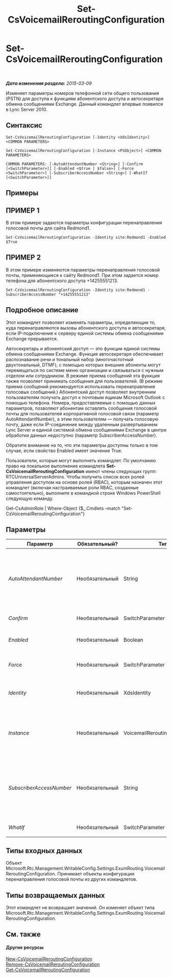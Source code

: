 ﻿---
title: Set-CsVoicemailReroutingConfiguration
TOCTitle: Set-CsVoicemailReroutingConfiguration
ms:assetid: c16a0d47-318b-46e4-991c-e4842403dbe3
ms:mtpsurl: https://technet.microsoft.com/ru-ru/library/Gg412948(v=OCS.15)
ms:contentKeyID: 49311053
ms.date: 05/19/2016
mtps_version: v=OCS.15
ms.translationtype: HT
---

# Set-CsVoicemailReroutingConfiguration

 

_**Дата изменения раздела:** 2015-03-09_

Изменяет параметры номеров телефонной сети общего пользования (PSTN) для доступа к функциям абонентского доступа и автосекретаря обмена сообщениями Exchange. Данный командлет впервые появился в Lync Server 2010.

## Синтаксис

    Set-CsVoicemailReroutingConfiguration [-Identity <XdsIdentity>] <COMMON PARAMETERS>

    Set-CsVoicemailReroutingConfiguration [-Instance <PSObject>] <COMMON PARAMETERS>

    COMMON PARAMETERS: [-AutoAttendantNumber <String>] [-Confirm [<SwitchParameter>]] [-Enabled <$true | $false>] [-Force <SwitchParameter>] [-SubscriberAccessNumber <String>] [-WhatIf [<SwitchParameter>]]

## Примеры

## ПРИМЕР 1

В этом примере задаются параметры конфигурации перенаправления голосовой почты для сайта Redmond1.

    Set-CsVoicemailReroutingConfiguration -Identity site:Redmond1 -Enabled $True

## ПРИМЕР 2

В этом примере изменяются параметры перенаправления голосовой почты, применяющиеся к сайту Redmond1. При этом задается номер телефона для абонентского доступа +14255551213.

    Set-CsVoicemailReroutingConfiguration -Identity site:Redmond1 -SubscriberAccessNumber "+14255551213"

## Подробное описание

Этот командлет позволяет изменять параметры, определяющие то, куда перенаправляются вызовы абонентского доступа и автосекретаря, если IP-подключение к серверу единой системы обмена сообщениями Exchange прерывается.

Автосекретарь и абонентский доступ — это функции единой системы обмена сообщениями Exchange. Функция автосекретаря обеспечивает распознавание речи и тональный набор (многочастотный двухтональный, DTMF), с помощью которых внешние абоненты могут перемещаться по системе меню организации и связываться с нужным отделом или сотрудником. В режиме приема сообщений эта функция также позволяет принимать сообщения для пользователей. (В режиме приема сообщений рекомендуется использовать перенаправление голосовых сообщений.) Абонентский доступ позволяет внутренним пользователям получать доступ к почтовым ящикам Microsoft Outlook с помощью телефона. Номера, предоставляемые с помощью данных параметров, позволяют абонентам оставлять сообщения голосовой почты для пользователей корпоративной голосовой связи (параметр AutoAttendantNumber), а этим пользователям — получать голосовую почту, даже если IP-соединение между удаленным развертыванием Lync Server и единой системой обмена сообщениями Exchange в центре обработки данных недоступно (параметр SubscriberAccessNumber).

Обратите внимание на то, что эти параметры доступны только в том случае, если свойство Enabled имеет значение True.

Пользователи, которые могут выполнять командлет. По умолчанию право на локальное выполнение командлета **Set-CsVoicemailReroutingConfiguration** имеют члены следующих групп: RTCUniversalServerAdmins. Чтобы получить список всех ролей управления доступом на основе ролей (RBAC), которым назначен этот командлет (включая настраиваемые роли RBAC, созданные самостоятельно), выполните в командной строке Windows PowerShell следующую команду.

Get-CsAdminRole | Where-Object {$\_.Cmdlets –match "Set-CsVoicemailReroutingConfiguration"}

## Параметры


<table>
<colgroup>
<col style="width: 25%" />
<col style="width: 25%" />
<col style="width: 25%" />
<col style="width: 25%" />
</colgroup>
<thead>
<tr class="header">
<th>Параметр</th>
<th>Обязательный?</th>
<th>Тип</th>
<th>Описание</th>
</tr>
</thead>
<tbody>
<tr class="odd">
<td><p><em>AutoAttendantNumber</em></p></td>
<td><p>Необязательный</p></td>
<td><p>String</p></td>
<td><p>Номер телефона автосекретаря, на который должны перенаправляться сообщения голосовой почты.</p>
<p>Номер, указываемый в этом параметре, должен представлять собой код LineUri существующего контактного объекта.</p>
<p>Значение должно представлять собой номер, начинающийся с цифры от 1 до 9, перед которой может стоять знак плюса (+), а после которой — любое количество цифр.</p></td>
</tr>
<tr class="even">
<td><p><em>Confirm</em></p></td>
<td><p>Необязательный</p></td>
<td><p>SwitchParameter</p></td>
<td><p>Запрашивает подтверждение перед выполнением команды.</p></td>
</tr>
<tr class="odd">
<td><p><em>Enabled</em></p></td>
<td><p>Необязательный</p></td>
<td><p>Boolean</p></td>
<td><p>Указывает, должны ли попытки доступа к голосовой почте перенаправляться через PSTN, если IP-подключение отсутствует.</p></td>
</tr>
<tr class="even">
<td><p><em>Force</em></p></td>
<td><p>Необязательный</p></td>
<td><p>SwitchParameter</p></td>
<td><p>Подавляет запросы на подтверждение, которые в противном случае будут выводиться перед внесением изменений.</p></td>
</tr>
<tr class="odd">
<td><p><em>Identity</em></p></td>
<td><p>Необязательный</p></td>
<td><p>XdsIdentity</p></td>
<td><p>Уникальный идентификатор конфигурации, которую необходимо изменить. Для данного командлета значением параметра Identity может быть либо Global, либо Site:&lt;имя_сайта&gt;, где &lt;имя_сайта&gt; — это имя сайта, к которому применяются параметры.</p></td>
</tr>
<tr class="even">
<td><p><em>Instance</em></p></td>
<td><p>Необязательный</p></td>
<td><p>VoicemailReroutingConfiguration</p></td>
<td><p>Позволяет передать в командлет ссылку на объект вместо задания значений отдельных параметров.</p>
<p>Этот объект должен иметь тип Microsoft.Rtc.Management.WritableConfig.Settings.ExumRouting.VoicemailReroutingConfiguration (его можно получить путем вызова командлета <strong>Get-CsVoicemailReroutingConfiguration</strong>).</p></td>
</tr>
<tr class="odd">
<td><p><em>SubscriberAccessNumber</em></p></td>
<td><p>Необязательный</p></td>
<td><p>String</p></td>
<td><p>Номер абонентского доступа, на который должны перенаправляться попытки извлечения голосовой почты.</p>
<p>Номер, указываемый в этом параметре, должен представлять собой код LineUri существующего контактного объекта.</p>
<p>Значение должно представлять собой номер, начинающийся с цифры от 1 до 9, перед которой может стоять знак плюса (+), а после которой — любое количество цифр.</p></td>
</tr>
<tr class="even">
<td><p><em>WhatIf</em></p></td>
<td><p>Необязательный</p></td>
<td><p>SwitchParameter</p></td>
<td><p>Описывает, что произойдет при выполнении команды без реального выполнения команды.</p></td>
</tr>
</tbody>
</table>


## Типы входных данных

Объект Microsoft.Rtc.Management.WritableConfig.Settings.ExumRouting.VoicemailReroutingConfiguration. Принимает объекты конфигурации перенаправления голосовой почты из других командлетов.

## Типы возвращаемых данных

Этот командлет не возвращает значений. Он изменяет объект типа Microsoft.Rtc.Management.WritableConfig.Settings.ExumRouting.VoicemailReroutingConfiguration.

## См. также

#### Другие ресурсы

[New-CsVoicemailReroutingConfiguration](new-csvoicemailreroutingconfiguration.md)  
[Remove-CsVoicemailReroutingConfiguration](remove-csvoicemailreroutingconfiguration.md)  
[Get-CsVoicemailReroutingConfiguration](get-csvoicemailreroutingconfiguration.md)

